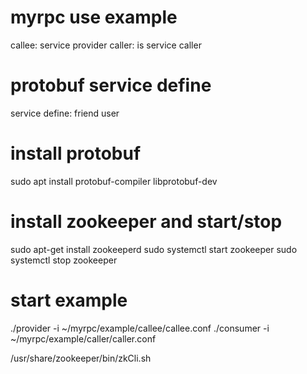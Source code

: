# myrpc use example
callee: service provider
caller: is service caller

# protobuf service define
service define:
  friend
  user

# install protobuf
sudo apt install protobuf-compiler libprotobuf-dev

# install zookeeper and start/stop
sudo apt-get install zookeeperd
sudo systemctl start zookeeper
sudo systemctl stop zookeeper

# start example
./provider -i ~/myrpc/example/callee/callee.conf
./consumer -i ~/myrpc/example/caller/caller.conf 

/usr/share/zookeeper/bin/zkCli.sh